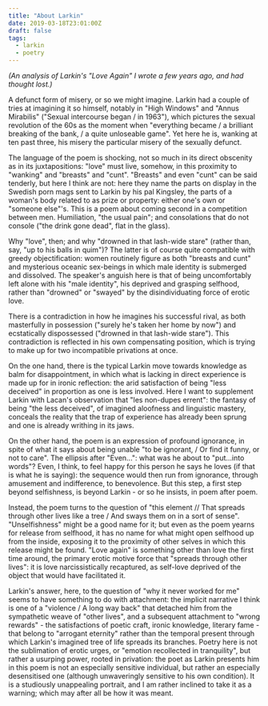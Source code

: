 ```yaml
---
title: "About Larkin"
date: 2019-03-18T23:01:00Z
draft: false
tags:
  - larkin
  - poetry
---
```

_(An analysis of Larkin's "Love Again" I wrote a few years ago, and had thought lost.)_

A defunct form of misery, or so we might imagine. Larkin had a couple
of tries at imagining it so himself, notably in "High Windows" and
"Annus Mirabilis" ("Sexual intercourse began / in 1963"), which
pictures the sexual revolution of the 60s as the moment when
"everything became / a brilliant breaking of the bank, / a quite
unloseable game". Yet here he is, wanking at ten past three, his
misery the particular misery of the sexually defunct.

The language of the poem is shocking, not so much in its direct
obscenity as in its juxtapositions: "love" must live, somehow, in this
proximity to "wanking" and "breasts" and "cunt". "Breasts" and even
"cunt" can be said tenderly, but here I think are not: here they name
the parts on display in the Swedish porn mags sent to Larkin by his
pal Kingsley, the parts of a woman's body related to as prize or
property: either one's own or "someone else"'s. This is a poem about
coming second in a competition between men. Humiliation, "the usual
pain"; and consolations that do not console ("the drink gone dead",
flat in the glass).

Why "love", then; and why "drowned in that lash-wide stare" (rather
than, say, "up to his balls in quim")? The latter is of course quite
compatible with greedy objectification: women routinely figure as both
"breasts and cunt" and mysterious oceanic sex-beings in which male
identity is submerged and dissolved. The speaker's anguish here is
that of being uncomfortably left alone with his "male identity", his
deprived and grasping selfhood, rather than "drowned" or "swayed" by
the disindividuating force of erotic love.

There is a contradiction in how he imagines his successful rival, as
both masterfully in possession ("surely he's taken her home by now")
and ecstatically dispossessed ("drowned in that lash-wide stare").
This contradiction is reflected in his own compensating position,
which is trying to make up for two incompatible privations at once.

On the one hand, there is the typical Larkin move towards knowledge as
balm for disappointment, in which what is lacking in direct experience
is made up for in ironic reflection: the arid satisfaction of being
"less deceived" in proportion as one is less involved. Here I want to
supplement Larkin with Lacan's observation that "les non-dupes
errent": the fantasy of being "the less deceived", of imagined
aloofness and linguistic mastery, conceals the reality that the trap
of experience has already been sprung and one is already writhing in
its jaws.

On the other hand, the poem is an expression of profound ignorance, in
spite of what it says about being unable "to be ignorant, / Or find it
funny, or not to care". The ellipsis after "Even...": what was he
about to "put...into words"? Even, I think, to feel happy for this
person he says he loves (if that is what he is saying): the sequence
would then run from ignorance, through amusement and indifference, to
benevolence. But this step, a first step beyond selfishness, is beyond
Larkin - or so he insists, in poem after poem.

Instead, the poem turns to the question of "this element // That
spreads through other lives like a tree / And sways them on in a sort
of sense". "Unselfishness" might be a good name for it; but even as
the poem yearns for release from selfhood, it has no name for what
might open selfhood up from the inside, exposing it to the proximity
of other selves in which this release might be found. "Love again" is
something other than love the first time around, the primary erotic
motive force that "spreads through other lives": it is love
narcissistically recaptured, as self-love deprived of the object that
would have facilitated it.

Larkin's answer, here, to the question of "why it never worked for me"
seems to have something to do with attachment: the implicit narrative
I think is one of a "violence / A long way back" that detached him
from the sympathetic weave of "other lives", and a subsequent
attachment to "wrong rewards" - the satisfactions of poetic craft,
ironic knowledge, literary fame - that belong to "arrogant eternity"
rather than the temporal present through which Larkin's imagined tree
of life spreads its branches. Poetry here is not the sublimation of
erotic urges, or "emotion recollected in tranquility", but rather a
usurping power, rooted in privation: the poet as Larkin presents him
in this poem is not an especially sensitive individual, but rather an
especially desensitised one (although unwaveringly sensitive to his
own condition). It is a studiously unappealing portrait, and I am
rather inclined to take it as a warning; which may after all be how it
was meant.
